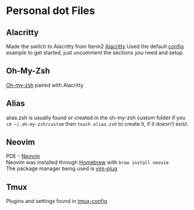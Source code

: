 # Personal dot Files

## Alacritty

Made the switch to Alacritty from Iterm2
[Alacritty](https://alacritty.org/)
Used the default [config](https://github.com/alacritty/alacritty/blob/master/alacritty.yml) example to get started, just uncomment the sections you need and setup.

## Oh-My-Zsh
[Oh-my-zsh](https://ohmyz.sh/) paired with Alacritty

## Alias
alias.zsh is usually found or created in the oh-my-zsh custom folder if you
``cd ~/.oh-my-zsh/custom`` then ``touch alias.zsh`` to create it, if it doesn't exist.

## Neovim
PDE - [Neovim](https://neovim.io) <br>
Neovim was installed through [Homebrew](https://brew.sh/) with ``brew install neovim`` <br>
The package manager being used is [vim-plug](https://github.com/junegunn/vim-plug)

## Tmux
Plugins and settings found in [tmux-config](https://github.com/theronj60/dotconfigs/blob/master/.tmux.conf)

